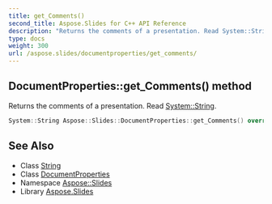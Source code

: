 ```yaml
---
title: get_Comments()
second_title: Aspose.Slides for C++ API Reference
description: "Returns the comments of a presentation. Read System::String."
type: docs
weight: 300
url: /aspose.slides/documentproperties/get_comments/
---
```

## DocumentProperties::get_Comments() method


Returns the comments of a presentation. Read [System::String](../../../system/string/).

```cpp
System::String Aspose::Slides::DocumentProperties::get_Comments() override
```

## See Also

* Class [String](../../../system/string/)
* Class [DocumentProperties](../)
* Namespace [Aspose::Slides](../../)
* Library [Aspose.Slides](../../../)